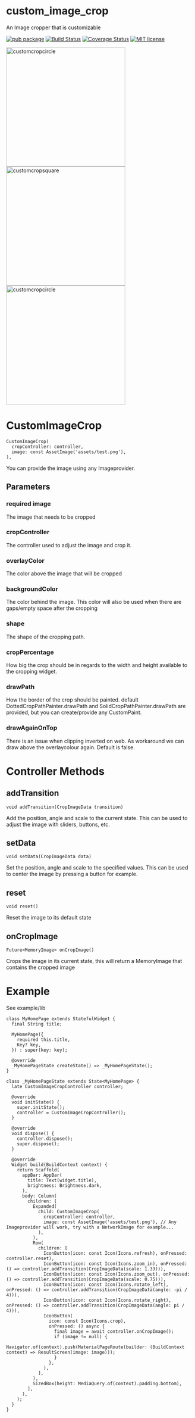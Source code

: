 # custom_image_crop

An Image cropper that is customizable

[![pub package](https://img.shields.io/pub/v/custom_image_crop.svg)](https://pub.dartlang.org/packages/custom_image_crop)
[![Build Status](https://app.travis-ci.com/icapps/flutter-custom-image-crop.svg?branch=main)](https://app.travis-ci.com/icapps/flutter-custom-image-crop)
[![Coverage Status](https://coveralls.io/repos/github/icapps/flutter-custom-image-crop/badge.svg?branch=main)](https://coveralls.io/github/icapps/flutter-custom-image-crop?branch=main)
[![MIT license](https://img.shields.io/badge/License-MIT-blue.svg)](https://lbesson.mit-license.org/)

<img src="https://github.com/icapps/flutter-custom-image-crop/blob/main/example/screenshots/customimagecrop.gif?raw=true" alt="customcropcircle" height="320"/> <img src="https://github.com/icapps/flutter-custom-image-crop/blob/main/example/screenshots/customcropsquare.png?raw=true" alt="customcropsquare" height="320"/> <img src="https://github.com/icapps/flutter-custom-image-crop/blob/main/example/screenshots/customcropcircle.png?raw=true" alt="customcropcircle" height="320"/>

# CustomImageCrop

```
CustomImageCrop(
  cropController: controller,
  image: const AssetImage('assets/test.png'),
),
```

You can provide the image using any Imageprovider.

## Parameters

### required image
The image that needs to be cropped

### cropController
The controller used to adjust the image and crop it.

### overlayColor
The color above the image that will be cropped

### backgroundColor
The color behind the image. This color will also be used when there are gaps/empty space after the cropping

### shape
The shape of the cropping path.

### cropPercentage
How big the crop should be in regards to the width and height available to the cropping widget.

### drawPath
How the border of the crop should be painted. default DottedCropPathPainter.drawPath and SolidCropPathPainter.drawPath are provided, but you can create/provide any CustomPaint.

### drawAgainOnTop
There is an issue when clipping inverted on web. As workaround we can draw above the overlaycolour again. Default is false.

# Controller Methods

## addTransition

`void addTransition(CropImageData transition)`

Add the position, angle and scale to the current state. This can be used to adjust the image with sliders, buttons, etc.

## setData

`void setData(CropImageData data)`

Set the position, angle and scale to the specified values. This can be used to center the image by pressing a button for example.

## reset
`void reset()`

Reset the image to its default state

## onCropImage
`Future<MemoryImage> onCropImage()`

Crops the image in its current state, this will return a MemoryImage that contains the cropped image

# Example

See example/lib

```
class MyHomePage extends StatefulWidget {
  final String title;

  MyHomePage({
    required this.title,
    Key? key,
  }) : super(key: key);

  @override
  _MyHomePageState createState() => _MyHomePageState();
}

class _MyHomePageState extends State<MyHomePage> {
  late CustomImageCropController controller;

  @override
  void initState() {
    super.initState();
    controller = CustomImageCropController();
  }

  @override
  void dispose() {
    controller.dispose();
    super.dispose();
  }

  @override
  Widget build(BuildContext context) {
    return Scaffold(
      appBar: AppBar(
        title: Text(widget.title),
        brightness: Brightness.dark,
      ),
      body: Column(
        children: [
          Expanded(
            child: CustomImageCrop(
              cropController: controller,
              image: const AssetImage('assets/test.png'), // Any Imageprovider will work, try with a NetworkImage for example...
            ),
          ),
          Row(
            children: [
              IconButton(icon: const Icon(Icons.refresh), onPressed: controller.reset),
              IconButton(icon: const Icon(Icons.zoom_in), onPressed: () => controller.addTransition(CropImageData(scale: 1.33))),
              IconButton(icon: const Icon(Icons.zoom_out), onPressed: () => controller.addTransition(CropImageData(scale: 0.75))),
              IconButton(icon: const Icon(Icons.rotate_left), onPressed: () => controller.addTransition(CropImageData(angle: -pi / 4))),
              IconButton(icon: const Icon(Icons.rotate_right), onPressed: () => controller.addTransition(CropImageData(angle: pi / 4))),
              IconButton(
                icon: const Icon(Icons.crop),
                onPressed: () async {
                  final image = await controller.onCropImage();
                  if (image != null) {
                    Navigator.of(context).push(MaterialPageRoute(builder: (BuildContext context) => ResultScreen(image: image)));
                  }
                },
              ),
            ],
          ),
          SizedBox(height: MediaQuery.of(context).padding.bottom),
        ],
      ),
    );
  }
}
```

